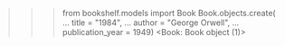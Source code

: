 >>> from bookshelf.models import Book
>>> Book.objects.create(
... title = "1984",
... author = "George Orwell",
... publication_year = 1949) 
<Book: Book object (1)>